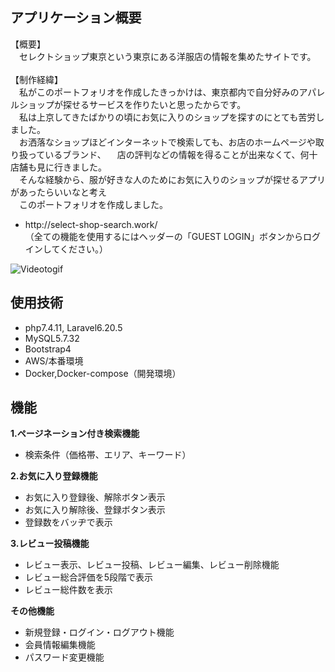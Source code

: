 ## アプリケーション概要

【概要】  
　セレクトショップ東京という東京にある洋服店の情報を集めたサイトです。  
 <br>
【制作経緯】  
　私がこのポートフォリオを作成したきっかけは、東京都内で自分好みのアパレルショップが探せるサービスを作りたいと思ったからです。  
　私は上京してきたばかりの頃にお気に入りのショップを探すのにとても苦労しました。  
　お洒落なショップほどインターネットで検索しても、お店のホームページや取り扱っているブランド、 
　店の評判などの情報を得ることが出来なくて、何十店舗も見に行きました。  
　そんな経験から、服が好きな人のためにお気に入りのショップが探せるアプリがあったらいいなと考え  
　このポートフォリオを作成しました。  

<ul>
    <li>http://select-shop-search.work/</li>
    （全ての機能を使用するにはヘッダーの「GUEST LOGIN」ボタンからログインしてください。）
</ul>

![Videotogif](https://user-images.githubusercontent.com/68678172/106115259-eaa99080-6193-11eb-9878-d82bd3092329.gif)

## 使用技術

- php7.4.11, Laravel6.20.5
- MySQL5.7.32
- Bootstrap4
- AWS/本番環境
- Docker,Docker-compose（開発環境）

## 機能

**1.ページネーション付き検索機能**
<ul>
  <li>検索条件（価格帯、エリア、キーワード）</li>
</ul>

**2.お気に入り登録機能**
<ul>
  <li>お気に入り登録後、解除ボタン表示</li>
  <li>お気に入り解除後、登録ボタン表示</li>
  <li>登録数をバッヂで表示</li>
</ul>

**3.レビュー投稿機能**
<ul>
  <li>レビュー表示、レビュー投稿、レビュー編集、レビュー削除機能</li>
  <li>レビュー総合評価を5段階で表示</li>
  <li>レビュー総件数を表示</li>
</ul>

**その他機能**
<ul>
  <li>新規登録・ログイン・ログアウト機能</li>
  <li>会員情報編集機能</li>
  <li>パスワード変更機能</li>
</ul>
